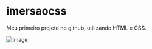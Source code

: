 # imersaocss
Meu primeiro projeto no  github, utilizando HTML e CSS.

![image](https://user-images.githubusercontent.com/65188295/102728039-52a0c780-4308-11eb-8f09-f38611e562e6.png)
